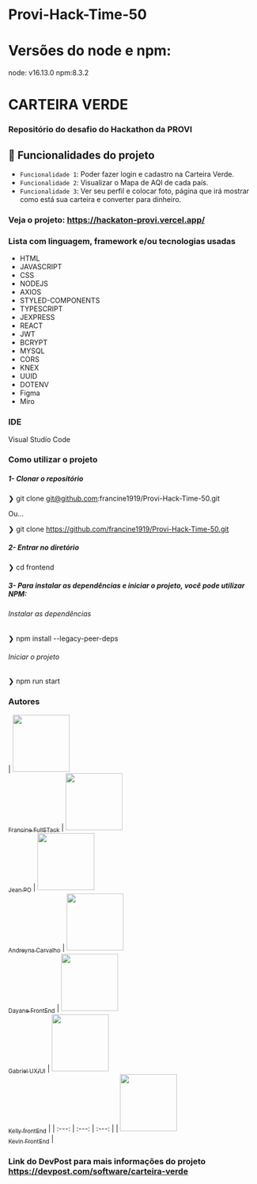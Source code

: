# Provi-Hack-Time-50

# Versões do node e npm:
node: v16.13.0
npm:8.3.2

# CARTEIRA VERDE

### Repositório do desafio do Hackathon da PROVI

## :hammer: Funcionalidades do projeto
- `Funcionalidade 1`: Poder fazer login e cadastro na Carteira Verde.
- `Funcionalidade 2`: Visualizar o Mapa de AQI de cada país.
- `Funcionalidade 3`: Ver seu perfil e colocar foto, página que irá mostrar como está sua carteira e converter para dinheiro.

### Veja o projeto: https://hackaton-provi.vercel.app/

### Lista com linguagem, framework e/ou tecnologias usadas
- HTML
- JAVASCRIPT
- CSS
- NODEJS
- AXIOS
- STYLED-COMPONENTS
- TYPESCRIPT
- JEXPRESS
- REACT
- JWT
- BCRYPT
- MYSQL
- CORS
- KNEX
- UUID
- DOTENV
- Figma
- Miro

### IDE
Visual Studio Code

### Como utilizar o projeto

##### 1- Clonar o repositório
  ❯ git clone git@github.com:francine1919/Provi-Hack-Time-50.git
  
   Ou...
   
  ❯ git clone https://github.com/francine1919/Provi-Hack-Time-50.git

  ##### 2- Entrar no diretório
  ❯ cd frontend
    
##### 3- Para instalar as dependências e iniciar o projeto, você pode utilizar NPM:
  
 ###### Instalar as dependências
  ❯ npm install --legacy-peer-deps

 ###### Iniciar o projeto
  ❯ npm run start


### Autores

| [<img src="https://avatars.githubusercontent.com/u/94610559?v=4" width=115><br><sub>Francine FullSTack</sub>](https://github.com/francine1919) |  [<img src="https://avatars.githubusercontent.com/u/91439533?v=4" width=115><br><sub>Jean PO</sub>](https://github.com/jeansevenz) |  [<img src="https://avatars.githubusercontent.com/u/87716793?v=4" width=115><br><sub>Andreyna Carvalho</sub>](https://github.com/andreyna1808) |  [<img src="https://avatars.githubusercontent.com/u/59985165?v=4" width=115><br><sub>Dayane FrontEnd</sub>](https://github.com/daygds12) |  [<img src="https://avatars.githubusercontent.com/u/104745967?v=4" width=115><br><sub>Gabriel UX/UI</sub>](https://github.com/bielgasparhs) |  [<img src="https://avatars.githubusercontent.com/u/90872515?v=4" width=115><br><sub>Kelly frontEnd</sub>](https://github.com/Kell22-mkt) |
| :---: | :---: | :---: |
| [<img src="https://avatars.githubusercontent.com/u/90781941?v=4" width=115><br><sub>Kevin FrontEnd</sub>](https://github.com/Tihuanna) |

### Link do DevPost para mais informações do projeto https://devpost.com/software/carteira-verde


